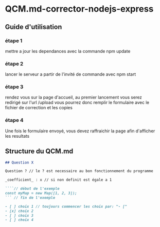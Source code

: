 # QCM.md-corrector-nodejs-express

## Guide d'utilisation

### étape 1

mettre a jour les dependances avec la commande npm update

### étape 2

lancer le serveur a partir de l'invité de commande avec npm start

### étape 3

rendez vous sur la page d'accueil, au premier lancement vous serez redirigé sur l'url /upload
vous pourrez donc remplir le formulaire avec le fichier de correction et les copies

### étape 4

Une fois le formulaire envoyé, vous devez raffraichir la page afin d'afficher les resultats

## Structure du QCM.md

````md
## Question X

Question ? // le ? est necessaire au bon fonctionnement du programme

_coefficient_ : x // si non definit est égale a 1

````// début de l'exemple
const myMap = new Map([1, 2, 3]);
``` // fin de l'exemple

- [ ] choix 1 // toujours commencer les choix par: "- ["
- [x] choix 2
- [ ] choix 3
- [ ] choix 4
````
````
